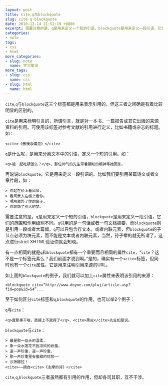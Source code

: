 ```yaml
---
layout: post
title: cite,q与blockquote
slug: cite-q-blockquote
date: 2010-12-14 21:52:19 +0800
excerpt: 需要注意的是，q是用来定义一个短的引语，blockquote是用来定义一段引语，它们的范围和作用级别不同。q引用的是一句话或者一句文档摘要，而blockquote则是引用一段或者大篇幅。q可以只包含存文本，或者内联元素，但blockquote的子节点必须为块元素，而不能是文本或者内联元素，当然，孙子辈的就无所谓了，这点进行strict XHTML验证你就会知晓。
categories:
- note
tags:
- css
- html
more_categories:
- slug: note
  name: 学习笔记
more_tags:
- slug: css
  name: css
- slug: html
  name: html
---
```


`cite`,`q`与`blockquote`这三个标签都是用来表示引用的，但这三者之间确是有着比较明显的区别的。

`cite`是用来标明引言的，所谓引言，就是对一本书、一篇报告或其它出版的来源资料的引用。可使用该标签对参考文献的引用进行定义，比如书籍或杂志的标题。如：


	<cite>《傲慢与偏见》</cite>

`q`是什么呢，是用来分离文本中的引语，定义一个短的引用。如：

	<q>能一起吃顿饭么？</q>，那位帅气的先生带着期盼的眼神等她回复。

再说说`blockquote`，它是用来定义一段引语的。比如我们要引用某篇诗文或者文章片段，如：

	> 你站在桥上看风景，
	> 看风景人在楼上看你。
	> 明月装饰了你的窗子，
	> 你装饰了别人的梦。


需要注意的是，`q`是用来定义一个短的引语，`blockquote`是用来定义一段引语，它们的范围和作用级别不同。`q`引用的是一句话或者一句文档摘要，而`blockquote`则是引用一段或者大篇幅。`q`可以只包含存文本，或者内联元素，但`blockquote`的子节点必须为块元素，而不能是文本或者内联元素，当然，孙子辈的就无所谓了，这点进行strict XHTML验证你就会知晓。

有一点相同的就是`q`和`blockquote`都有一个重要而且相同的属性`cite`，“`cite`？这不是一个标签元素么？我们前面才说到啊。”是的，确实有一个`<cite>`标签，但同时也有一个`cite`属性，它是用来注明引用来源的URL。

如上面的`blockquote`的例子，我们就可以加上`cite`属性来表明该引用的来源：

	<blockquote cite=“http://www.doyoe.com/plwj/article.asp?fid=pop&id=54”...

至于如何区分`cite`标签和`q`,`blockquote`的作用，也可以举2个例子：

`q`与`cite`：

	<q>废那事干啥，直接上不就得了</q>，<cite>黑皮</cite>先生如是说。

`blockquote`与`cite`：

	> 最是那一低头的温柔，
	> 象一朵水莲花不胜凉风的娇羞，
	> 道一声珍重，道一声珍重，
	> 那一声珍重里有蜜甜的忧愁——
	> 沙扬娜拉！
	<cite>——摘自<cite>《志摩的诗》</cite>

`cite`,`q`,`blockquote`三者虽然都有引用的作用，但却各司其职，互不干涉。
